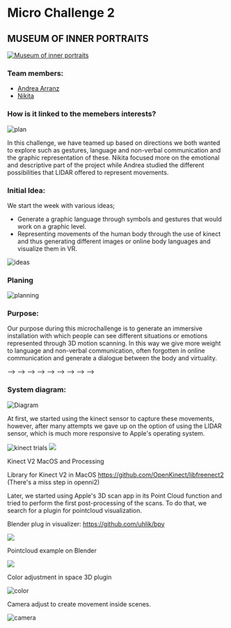
# Micro Challenge 2

## MUSEUM OF INNER PORTRAITS

[![Museum of inner portraits](/images/img08.png)](https://vimeo.com/692296732 "Museum of inner portraits")

### Team members: 
- [Andrea Arranz](https://andrea-arranz.github.io/website/)
- [Nikita](https://nikita-bandarevich.github.io/web_portfolio/)

### How is it linked to the memebers interests?

![plan](/images/img04.png)

In this challenge, we have teamed up based on directions we both wanted to explore such as gestures, language and non-verbal communication and the graphic representation of these. Nikita focused more on the emotional and descriptive part of the project while Andrea studied the different possibilities that LIDAR offered to represent movements.

### Initial Idea:

We start the week with various ideas;
- Generate a graphic language through symbols and gestures that would work on a graphic level. 
- Representing movements of the human body through the use of kinect and thus generating different images or online body languages and visualize them in VR.

![ideas](/images/img05.png)

### Planing

![planning](/images/img06.png)

### Purpose:

Our purpose during this microchallenge is to generate an immersive installation with which people can see different situations or emotions represented through 3D motion scanning. In this way we give more weight to language and non-verbal communication, often forgotten in online communication and generate a dialogue between the body and virtuality. 

--> --> --> --> --> --> --> --> -->

### System diagram:

![Diagram](/images/img07.png)

At first, we started using the kinect sensor to capture these movements, however, after many attempts we gave up on the option of using the LIDAR sensor, which is much more responsive to Apple's operating system. 

![kinect trials](/images/gif01.gif)
![](https://github.com/andrea-arranz/FabLab/blob/main/images/img03.png)


Kinect V2 MacOS and Processing

Library for Kinect V2 in MacOS https://github.com/OpenKinect/libfreenect2
(There's a miss step in openni2)

Later, we started using Apple's 3D scan app in its Point Cloud function and tried to perform the first post-processing of the scans. To do that, we search for a plugin for pointcloud visualization. 

Blender plug in visualizer: https://github.com/uhlik/bpy

![](https://github.com/andrea-arranz/FabLab/blob/main/images/img01.png)

Pointcloud example on Blender

![](https://github.com/andrea-arranz/FabLab/blob/main/images/img02.png)

Color adjustment in space 3D plugin

![color](/images/gif03.gif)

Camera adjust to create movement inside scenes.

![camera](/images/gif02.gif)






